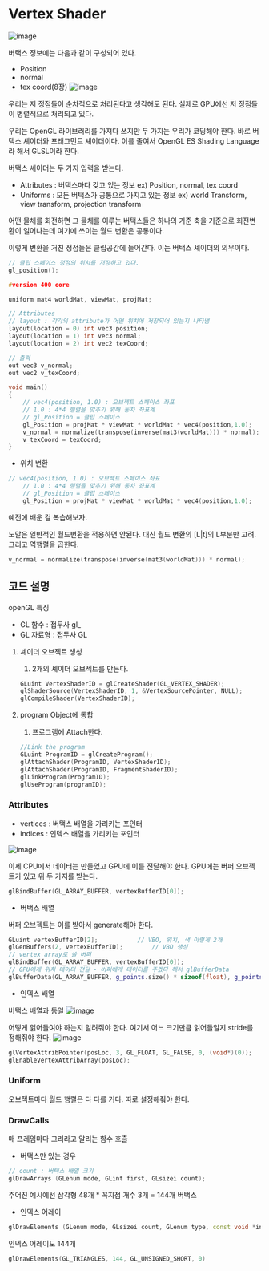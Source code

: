# Vertex Shader

![image](https://github.com/user-attachments/assets/39c5c0ed-ed4f-43ea-8b00-5684560a2b3f)

버택스 정보에는 다음과 같이 구성되어 있다.

- Position
- normal
- tex coord(8장)
![image](https://github.com/user-attachments/assets/440692ad-2022-4f39-978c-6334a3e510fb)

우리는 저 정점들이 순차적으로 처리된다고 생각해도 된다. 실제로 GPU에선 저 정점들이 병렬적으로 처리되고 있다.

우리는 OpenGL 라이브러리를 가져다 쓰지만 두 가지는 우리가 코딩해야 한다. 바로 버택스 셰이더와 프래그먼트 셰이더이다. 이를 줄여서 OpenGL ES Shading Language라 해서 GLSL이라 한다. 

버택스 셰이더는 두 가지 입력을 받는다.

- Attributes : 버택스마다 갖고 있는 정보 ex) Position, normal, tex coord
- Uniforms : 모든 버택스가 공통으로 가지고 있는 정보 ex) world Transform, view transform, projection transform

어떤 물체를 회전하면 그 물체를 이루는 버택스들은 하나의 기준 축을 기준으로 회전변환이 일어나는데 여기에 쓰이는 월드 변환은 공통이다. 

이렇게 변환을 거친 정점들은 클립공간에 들어간다. 이는 버택스 셰이더의 의무이다.

```cpp
// 클립 스페이스 정점의 위치를 저장하고 있다.
gl_position();
```

```cpp
#version 400 core

uniform mat4 worldMat, viewMat, projMat;

// Attributes
// layout : 각각의 attribute가 어떤 위치에 저장되어 있는지 나타냄
layout(location = 0) int vec3 position;
layout(location = 1) int vec3 normal;
layout(location = 2) int vec2 texCoord;

// 출력
out vec3 v_normal;
out vec2 v_texCoord;

void main()
{	
	// vec4(position, 1.0) : 오브젝트 스페이스 좌표
	// 1.0 : 4*4 행렬을 맞추기 위해 동차 좌표계
	// gl_Position = 클립 스페이스
	gl_Position = projMat * viewMat * worldMat * vec4(position,1.0);
	v_normal = normalize(transpose(inverse(mat3(worldMat))) * normal);
	v_texCoord = texCoord;
}
```

- 위치 변환

```cpp
// vec4(position, 1.0) : 오브젝트 스페이스 좌표
	// 1.0 : 4*4 행렬을 맞추기 위해 동차 좌표계
	// gl_Position = 클립 스페이스
	gl_Position = projMat * viewMat * worldMat * vec4(position,1.0);
```

예전에 배운 걸 복습해보자.

노말은 일반적인 월드변환을 적용하면 안된다. 대신 월드 변환의 [L|t]의 L부분만 고려. 그리고 역행렬을 곱한다. 

```cpp
v_normal = normalize(transpose(inverse(mat3(worldMat))) * normal);
```

## 코드 설명

openGL 특징

- GL 함수 : 접두사 gl_
- GL 자료형 : 접두사 GL
1. 셰이더 오브젝트 생성
    1. 2개의 셰이더 오브젝트를 만든다.
    
    ```cpp
    GLuint VertexShaderID = glCreateShader(GL_VERTEX_SHADER);
    glShaderSource(VertexShaderID, 1, &VertexSourcePointer, NULL);
    glCompileShader(VertexShaderID);
    ```
    
2. program Object에 통합
    1. 프로그램에 Attach한다.
    
    ```cpp
    //Link the program
    GLuint ProgramID = glCreateProgram();
    glAttachShader(ProgramID, VertexShaderID);
    glAttachShader(ProgramID, FragmentShaderID);
    glLinkProgram(ProgramID);
    glUseProgram(programID);
    ```
    

### Attributes

- vertices : 버택스 배열을 가리키는 포인터
- indices : 인덱스 배열을 가리키는 포인터

![image](https://github.com/user-attachments/assets/e33af811-d158-4b3c-8301-698ccd1b986d)

이제 CPU에서 데이터는 만들었고 GPU에 이를 전달해야 한다. GPU에는 버퍼 오브젝트가 있고 위 두 가지를 받는다.

```cpp
glBindBuffer(GL_ARRAY_BUFFER, vertexBufferID[0]);
```


- 버택스 배열

버퍼 오브젝트는 이를 받아서 generate해야 한다.
```cpp
GLuint vertexBufferID[2];           // VBO, 위치, 색 이렇게 2개
glGenBuffers(2, vertexBufferID);        // VBO 생성
// vertex array로 쓸 버퍼
glBindBuffer(GL_ARRAY_BUFFER, vertexBufferID[0]);
// GPU에게 위치 데이터 전달 - 버퍼에게 데이터를 주겠다 해서 glBufferData
glBufferData(GL_ARRAY_BUFFER, g_points.size() * sizeof(float), g_points.data(), GL_STATIC_DRAW);    
```

- 인덱스 배열

버택스 배열과 동일
![image](https://github.com/user-attachments/assets/5174b89f-9742-44cf-8b58-e3068ad61c02)


어떻게 읽어들여야 하는지 알려줘야 한다. 여기서 어느 크기만큼 읽어들일지 stride를 정해줘야 한다.
![image](https://github.com/user-attachments/assets/9da85c44-bb73-40d9-b2a0-46028185763f)
```cpp
glVertexAttribPointer(posLoc, 3, GL_FLOAT, GL_FALSE, 0, (void*)(0));    // 데이터 할당
glEnableVertexAttribArray(posLoc);
```
### Uniform

오브젝트마다 월드 행렬은 다 다를 거다. 따로 설정해줘야 한다. 

### DrawCalls

매 프레임마다 그리라고 알리는 함수 호출

- 버택스만 있는 경우

```cpp
// count : 버택스 배열 크기
glDrawArrays (GLenum mode, GLint first, GLsizei count);
```

주어진 예시에선 삼각형 48개 * 꼭지점 개수 3개 = 144개 버택스

- 인덱스 어레이

```cpp
glDrawElements (GLenum mode, GLsizei count, GLenum type, const void *indices);
```

인덱스 어레이도 144개

```cpp
glDrawElements(GL_TRIANGLES, 144, GL_UNSIGNED_SHORT, 0)
```


